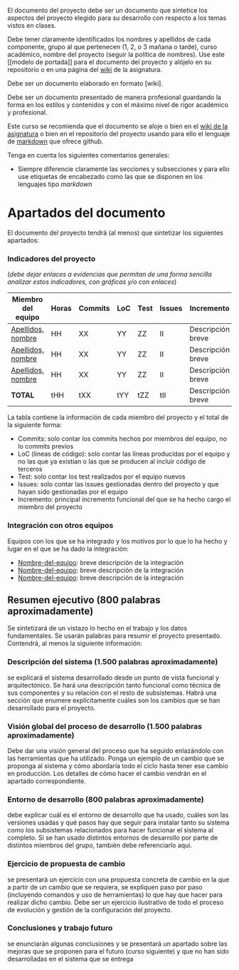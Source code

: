 El documento del proyecto debe ser un documento que sintetice los aspectos del proyecto elegido para su desarrollo con respecto a los temas vistos en clases. 

Debe tener claramente identificados los nombres y apellidos de cada componente, grupo al que pertenecen (1, 2, o 3 mañana o tarde), curso académico, nombre del proyecto (seguir la política de nombres). Use este [[modelo de portada]] para el documento del proyecto y alójelo en su repositorio o en una página del [wiki](https://1984.lsi.us.es/wiki-egc/) de la asignatura.  

Debe ser un documento elaborado en formato [wiki]. 

Debe ser un documento presentado de manera profesional guardando la forma en los estilos y contenidos y con el máximo nivel de rigor académico y profesional.

Este curso se recomienda que el documento se aloje o bien en el [wiki de la asignatura](https://1984.lsi.us.es/wiki-egc/) o bien en el repositorio del proyecto usando para ello el lenguaje de [markdown](https://guides.github.com/features/mastering-markdown/) que ofrece github. 

Tenga en cuenta los siguientes comentarios generales: 

* Siempre diferencie claramente las secciones y subsecciones y para ello use etiquetas de encabezado como las que se disponen en los lenguajes tipo _markdown_

# Apartados del documento 

El documento del proyecto tendrá (al menos) que sintetizar los siguientes apartados:

### Indicadores del proyecto

(_debe dejar enlaces a evidencias que permitan de una forma sencilla analizar estos indicadores, con gráficas y/o con enlaces_)

Miembro del equipo  | Horas | Commits | LoC | Test | Issues | Incremento |
------------- | ------------- | ------------- | ------------- | ------------- | ------------- |  ------------- | 
[Apellidos, nombre](https://github.com/nombredeusuariodegithub) | HH | XX | YY | ZZ | II | Descripción breve 
[Apellidos, nombre](https://github.com/nombredeusuariodegithub) | HH | XX | YY | ZZ | II | Descripción breve 
[Apellidos, nombre](https://github.com/nombredeusuariodegithub) | HH | XX | YY | ZZ | II | Descripción breve 
**TOTAL** | tHH  | tXX | tYY | tZZ | tII | Descripción breve 

La tabla contiene la información de cada miembro del proyecto y el total de la siguiente forma: 
  * Commits: solo contar los commits hechos por miembros del equipo, no lo commits previos
  * LoC (líneas de código): solo contar las líneas producidas por el equipo y no las que ya existían o las que se producen al incluir código de terceros
  * Test: solo contar los test realizados por el equipo nuevos
  * Issues: solo contar las issues gestionadas dentro del proyecto y que hayan sido gestionadas por el equipo
  * Incremento: principal incremento funcional del que se ha hecho cargo el miembro del proyecto

### Integración con otros equipos
Equipos con los que se ha integrado y los motivos por lo que lo ha hecho y lugar en el que se ha dado la integración: 
* [Nombre-del-equipo](https://github.com/nombredeusuariodegithub): breve descripción de la integración 
* [Nombre-del-equipo](https://github.com/nombredeusuariodegithub): breve descripción de la integración 
* [Nombre-del-equipo](https://github.com/nombredeusuariodegithub): breve descripción de la integración 

## Resumen ejecutivo (800 palabras aproximadamente)
Se sintetizará de un vistazo lo hecho en el trabajo y los datos fundamentales. Se usarán palabras para resumir el proyecto presentado. Contendrá, al menos la siguiente información: 

### Descripción del sistema (1.500 palabras aproximadamente)
se explicará el sistema desarrollado desde un punto de vista funcional y arquitectónico. Se hará una descripción tanto funcional como técnica de sus componentes y su relación con el resto de subsistemas. Habrá una sección que enumere explícitamente cuáles son los cambios que se han desarrollado para el proyecto. 

### Visión global del proceso de desarrollo (1.500 palabras aproximadamente)
Debe dar una visión general del proceso que ha seguido enlazándolo con las herramientas que ha utilizado. Ponga un ejemplo de un cambio que se proponga al sistema y cómo abordaría todo el ciclo hasta tener ese cambio en producción. Los detalles de cómo hacer el cambio vendrán en el apartado correspondiente. 

### Entorno de desarrollo (800 palabras aproximadamente)
debe explicar cuál es el entorno de desarrollo que ha usado, cuáles son las versiones usadas y qué pasos hay que seguir para instalar tanto su sistema como los subsistemas relacionados para hacer funcionar el sistema al completo. Si se han usado distintos entornos de desarrollo por parte de distintos miembros del grupo, también debe referenciarlo aquí. 

### Ejercicio de propuesta de cambio
se presentará un ejercicio con una propuesta concreta de cambio en la que a partir de un cambio que se requiera, se expliquen paso por paso (incluyendo comandos y uso de herramientas) lo que hay que hacer para realizar dicho cambio. Debe ser un ejercicio ilustrativo de todo el proceso de evolución y gestión de la configuración del proyecto. 

### Conclusiones y trabajo futuro
se enunciarán algunas conclusiones y se presentará un apartado sobre las mejoras que se proponen para el futuro (curso siguiente) y que no han sido desarrolladas en el sistema que se entrega
